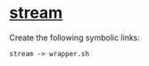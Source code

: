 # [stream](https://hpc.nih.gov/apps/stream.html)

Create the following symbolic links:
```
stream -> wrapper.sh
```
